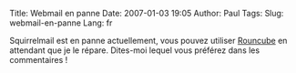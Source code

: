 Title: Webmail en panne
Date: 2007-01-03 19:05
Author: Paul
Tags: 
Slug: webmail-en-panne
Lang: fr

Squirrelmail est en panne actuellement, vous pouvez utiliser
[Rouncube](https://www.ezvan.fr/roundcubemail/) en attendant que je le
répare. Dites-moi lequel vous préférez dans les commentaires !

